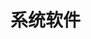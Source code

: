 # 系统软件

<!--@include: disk-cleaner.md-->
<!--@include: file-archiver.md-->
<!--@include: kms-activator.md-->
<!--@include: uninstallers.md-->